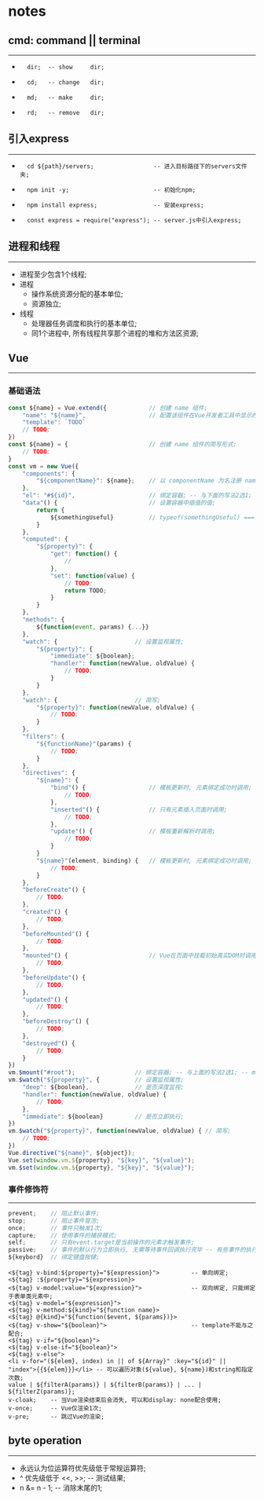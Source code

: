 #   notes
##  cmd: command || terminal
***
-       dir;  -- show     dir;
-       cd;   -- change   dir;
-       md;   -- make     dir;
-       rd;   -- remove   dir;
##  引入express
***
-       cd ${path}/servers;                 -- 进入目标路径下的servers文件夹;
-       npm init -y;                        -- 初始化npm;
-       npm install express;                -- 安装express;
-       const express = require("express"); -- server.js中引入express;
##  进程和线程
***
-   进程至少包含1个线程;
-   进程
    -   操作系统资源分配的基本单位;
    -   资源独立;
-   线程
    -   处理器任务调度和执行的基本单位;
    -   同1个进程中, 所有线程共享那个进程的堆和方法区资源;
##  Vue
***
### 基础语法
``` JavaScript []
const ${name} = Vue.extend({            // 创建 name 组件;
    "name": "${name}",                  // 配置该组件在Vue开发者工具中显示的名字;
    "template": `TODO`
    // TODO;
})
const ${name} = {                       // 创建 name 组件的简写形式;
    // TODO;
}
const vm = new Vue({
    "components": {
        "${componentName}": ${name};    // 以 componentName 为名注册 name 组件;
    },
    "el": "#${id}",                     // 绑定容器; -- 与下面的写法2选1;
    "data"() {                          // 设置容器中插值的值;
        return {
            ${somethingUseful}          // typeof(somethingUseful) === Object;
        }
    },
    "computed": {
        "${property}": {
            "get": function() {
                //
            },
            "set": function(value) {
                // TODO;
                return TODO;
            }
        }
    },
    "methods": {
        ${function(event, params) {...}}
    },
    "watch": {                      // 设置监视属性;
        "${property}": {
            "immediate": ${boolean};
            "handler": function(newValue, oldValue) {
                // TODO;
            }
        }
    },
    "watch": {                      // 简写;
        "${property}": function(newValue, oldValue) {
            // TODO;
        }
    },
    "filters": {
        "${functionName}"(params) {
            // TODO;
        }
    },
    "directives": {
        "${name}": {
            "bind"() {                  // 模板更新时, 元素绑定成功时调用;
                // TODO;
            },
            "inserted"() {              // 只有元素插入页面时调用;
                // TODO;
            },
            "update"() {                // 模板重新解析时调用;
                // TODO;
            }
        }
        "${name}"(element, binding) {   // 模板更新时, 元素绑定成功时调用;
            // TODO;
        }
    },
    "beforeCreate"() {
        // TODO;
    },
    "created"() {
        // TODO;
    },
    "beforeMounted"() {
        // TODO;
    },
    "mounted"() {                       // Vue在页面中挂载初始真实DOM时调用;
        // TODO;
    },
    "beforeUpdate"() {
        // TODO;
    },
    "updated"() {
        // TODO;
    },
    "beforeDestroy"() {
        // TODO;
    },
    "destroyed"() {
        // TODO;
    }
})
vm.$mount("#root");                 // 绑定容器; -- 与上面的写法2选1; -- mount: 挂载;
vm.$watch("${property}", {          // 设置监视属性;
    "deep": ${boolean},             // 是否深度监视;
    "handler": function(newValue, oldValue) {
        // TODO;
    },
    "immediate": ${boolean}         // 是否立即执行;
})
vm.$watch("${property}", function(newValue, oldValue) { // 简写;
    // TODO;
})
Vue.directive("${name}", ${object});
Vue.set(window.vm.${property}, "${key}", "${value}");
vm.$set(window.vm.${property}, "${key}", "${value}");
```
### 事件修饰符
***
``` JavaScript []
prevent;    // 阻止默认事件;
stop;       // 阻止事件冒泡;
once;       // 事件只触发1次;
capture;    // 使用事件的捕获模式;
self;       // 只有event.target是当前操作的元素才触发事件;
passive;    // 事件的默认行为立即执行, 无需等待事件回调执行完毕 -- 有些事件的执行顺序: 事件触发 -> 执行回调 -> 执行默认事件;
${keybord}  // 绑定键盘按键;
```
```
<${tag} v-bind:${property}="${expression}">         -- 单向绑定;
<${tag} :${property}="${expression}>
<${tag} v-model:value="${expression}">              -- 双向绑定, 只能绑定于表单类元素中;
<${tag} v-model="${expression}">
<${tag} v-method:${kind}="${function name}>
<${tag} @{kind}="${function($event, ${params})}>
<${tag} v-show="${boolean}">                        -- template不能与之配合;
<${tag} v-if="${boolean}">
<${tag} v-else-if="${boolean}">
<${tag} v-else">
<li v-for="(${elem}, index) in || of ${Array}" :key="${id}" || "index">{{${elem}}}</li> -- 可以遍历对象(${value}, ${name})和string和指定次数;
value | ${filterA(params)} | ${filterB(params)} | ... | ${filterZ(params)};
v-cloak;    -- 当Vue渲染结束后会消失, 可以和display: none配合使用;
v-once;     -- Vue仅渲染1次;
v-pre;      -- 跳过Vue的渲染;
```
##  byte operation
***
-   永远认为位运算符优先级低于常规运算符;
-   ^ 优先级低于 <<, >>;                -- 测试结果;
-   n &= n - 1;     -- 消除末尾的1;
